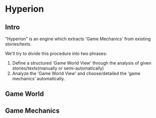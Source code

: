 # Hyperion

## Intro

"Hyperion" is an engine which extracts 'Game Mechanics' from existing stories/texts.

We'll try to divide this procedure into two phrases:

1.  Define a structured 'Game World View' through the analysis of given stories/texts(manually or semi-automatically)
2.  Analyze the 'Game World View' and choose/detailed the 'game mechanics' automatically.

## Game World



## Game Mechanics